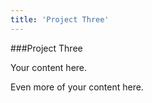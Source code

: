 ```yaml
---
title: 'Project Three'
---
```


###Project Three

Your content here.  

Even more of your content here.  